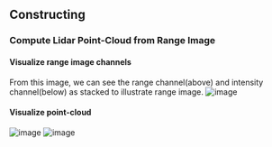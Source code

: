 ## Constructing

### Compute Lidar Point-Cloud from Range Image

#### Visualize range image channels
From this image, we can see the range channel(above) and intensity channel(below) as stacked to illustrate range image.
![image](https://user-images.githubusercontent.com/21034990/222597886-9228ce0b-5dff-4f47-87f0-b39453473af6.png)

#### Visualize point-cloud
![image](https://user-images.githubusercontent.com/21034990/222801461-22a7ad87-b36a-44c6-a13c-bb6709fda3dd.png)
![image](https://user-images.githubusercontent.com/21034990/222801519-2837219f-eca1-4c08-a92b-7062617ac1ef.png)


